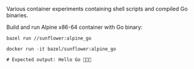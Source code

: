 Various container experiments containing shell scripts and compiled Go binaries.

Build and run Alpine x86-64 container with Go binary:
```
bazel run //sunflower:alpine_go

docker run -it bazel/sunflower:alpine_go

# Expected output: Hello Go 🌻🌻🌻
```
